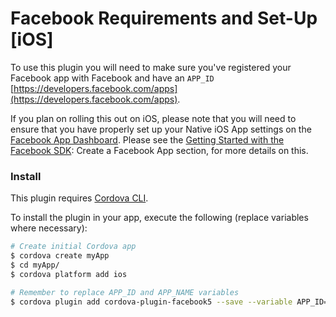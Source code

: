 # Facebook Requirements and Set-Up [iOS]

To use this plugin you will need to make sure you've registered your Facebook app with Facebook and have an `APP_ID` [https://developers.facebook.com/apps](https://developers.facebook.com/apps).

If you plan on rolling this out on iOS, please note that you will need to ensure that you have properly set up your Native iOS App settings on the [Facebook App Dashboard](http://developers.facebook.com/apps). Please see the [Getting Started with the Facebook SDK](https://developers.facebook.com/docs/ios/getting-started/): Create a Facebook App section, for more details on this.

### Install

This plugin requires [Cordova CLI](http://cordova.apache.org/docs/en/3.5.0/guide_cli_index.md.html).

To install the plugin in your app, execute the following (replace variables where necessary):

```sh
# Create initial Cordova app
$ cordova create myApp
$ cd myApp/
$ cordova platform add ios

# Remember to replace APP_ID and APP_NAME variables
$ cordova plugin add cordova-plugin-facebook5 --save --variable APP_ID="123456789" --variable APP_NAME="myApplication"
```